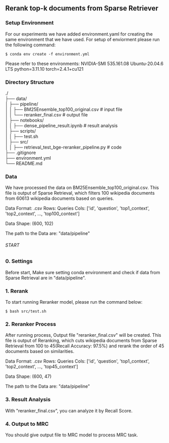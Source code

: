 ## Rerank top-k documents from Sparse Retriever

### Setup Environment
For our experiments we have added environment.yaml for creating the same environment that we have used. For setup of enviorment please run the following command:

```console
$ conda env create -f environment.yml
```

Please refer to these environments:
NVIDIA-SMI 535.161.08
Ubuntu-20.04.6 LTS
python=3.11.10
torch=2.4.1+cu121

### Directory Structure
./  
├── data/  
│   ├── pipeline/  
│   │   ├── BM25Ensemble_top100_original.csv        # input file  
│   │   └── reranker_final.csv                      # output file  
│   ├── notebooks/  
│   │   ├── dense_pipeline_result.ipynb             # result analysis  
│   ├── scripts/  
│   │   ├── test.sh  
│   ├── src/  
│   │   ├── retrieval_test_bge-reranker_pipeline.py # code  
├── .gitignore  
├── environment.yml  
└── README.md  

### Data
We have processed the data on BM25Ensemble_top100_original.csv. This file is output of Sparse Retrieval, which filters 100 wikipedia documents from 60613 wikipedia documents based on queries.

Data Format: .csv
    Rows: Queries
    Cols: ['id', 'question', 'top1_context', 'top2_context', ..., 'top100_context']

Data Shape: (600, 102)

The path to the Data are:
"data/pipeline"



 ###### START ######

### 0. Settings
Before start, Make sure setting conda environment and check if data from Sparse Retrieval are in "data/pipeline".


### 1. Rerank
To start running Reranker model, please run the command below:

```console
$ bash src/test.sh
```


### 2. Reranker Process
After running process, Output file "reranker_final.csv" will be created. This file is output of Reranking, which cuts wikipedia documents from Sparse Retrieval from 100 to 45(Recall Accuracy: 97.5%) and rerank the order of 45 documents based on similarities.

Data Format: .csv
    Rows: Queries
    Cols: ['id', 'question', 'top1_context', 'top2_context', ..., 'top45_context']

Data Shape: (600, 47)

The path to the Data are:
"data/pipeline"


### 3. Result Analysis
With "reranker_final.csv", you can analyze it by Recall Score.


### 4. Output to MRC
You should give output file to MRC model to process MRC task.


